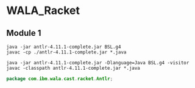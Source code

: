 # WALA_Racket

## Module 1
```
java -jar antlr-4.11.1-complete.jar BSL.g4
javac -cp ./antlr-4.11.1-complete.jar *.java

```
```
java -jar antlr-4.11.1-complete.jar -Dlanguage=Java BSL.g4 -visitor
javac -classpath antlr-4.11.1-complete.jar *.java
```
```java
package com.ibm.wala.cast.racket.Antlr;
```